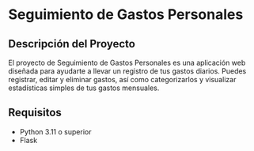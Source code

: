 # Seguimiento de Gastos Personales


## Descripción del Proyecto

El proyecto de Seguimiento de Gastos Personales es una aplicación web diseñada para ayudarte a llevar un registro de tus gastos diarios. Puedes registrar, editar y eliminar gastos, así como categorizarlos y visualizar estadísticas simples de tus gastos mensuales.


## Requisitos

- Python 3.11 o superior
- Flask